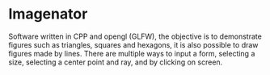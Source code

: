 # Imagenator

Software written in CPP and opengl (GLFW), the objective is to demonstrate figures such as triangles, squares and hexagons, it is also possible to draw figures made by lines. There are multiple ways to input a form, selecting a size, selecting a center point and ray, and by clicking on screen.
